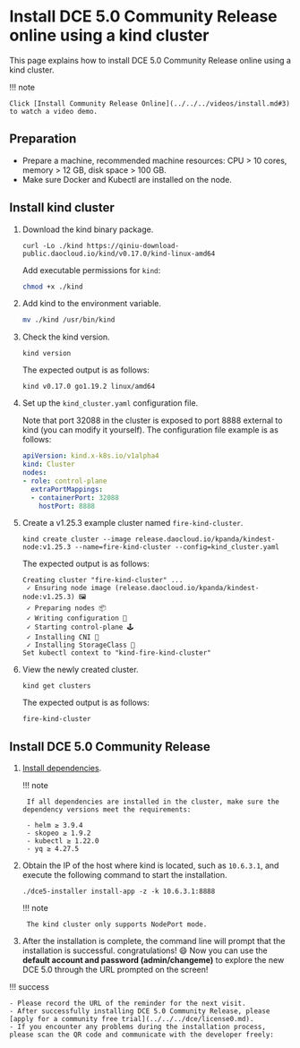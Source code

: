 # Install DCE 5.0 Community Release online using a kind cluster

This page explains how to install DCE 5.0 Community Release online using a kind cluster.

!!! note

    Click [Install Community Release Online](../../../videos/install.md#3) to watch a video demo.

## Preparation

- Prepare a machine, recommended machine resources: CPU > 10 cores, memory > 12 GB, disk space > 100 GB.
- Make sure Docker and Kubectl are installed on the node.

## Install kind cluster

1. Download the kind binary package.

    ```shell
    curl -Lo ./kind https://qiniu-download-public.daocloud.io/kind/v0.17.0/kind-linux-amd64
    ```

    Add executable permissions for `kind`:

    ```bash
    chmod +x ./kind
    ```

1. Add kind to the environment variable.

    ```bash
    mv ./kind /usr/bin/kind
    ```

1. Check the kind version.

    ```shell
    kind version
    ```

    The expected output is as follows:

    ```console
    kind v0.17.0 go1.19.2 linux/amd64
    ```

1. Set up the `kind_cluster.yaml` configuration file.

    Note that port 32088 in the cluster is exposed to port 8888 external to kind (you can modify it yourself). The configuration file example is as follows:

    ```yaml title="kind_cluster.yaml"
    apiVersion: kind.x-k8s.io/v1alpha4
    kind: Cluster
    nodes:
    - role: control-plane
      extraPortMappings:
      - containerPort: 32088
        hostPort: 8888
    ```

1. Create a v1.25.3 example cluster named `fire-kind-cluster`.

    ```shell
    kind create cluster --image release.daocloud.io/kpanda/kindest-node:v1.25.3 --name=fire-kind-cluster --config=kind_cluster.yaml
    ```

    The expected output is as follows:

    ```console
    Creating cluster "fire-kind-cluster" ...
     ✓ Ensuring node image (release.daocloud.io/kpanda/kindest-node:v1.25.3) 🖼
     ✓ Preparing nodes 📦
     ✓ Writing configuration 📜
     ✓ Starting control-plane 🕹️
     ✓ Installing CNI 🔌
     ✓ Installing StorageClass 💾
    Set kubectl context to "kind-fire-kind-cluster"
    ```

1. View the newly created cluster.

    ```shell
    kind get clusters
    ```

    The expected output is as follows:

    ```console
    fire-kind-cluster
    ```

## Install DCE 5.0 Community Release

1. [Install dependencies](../../install-tools.md).

    !!! note

        If all dependencies are installed in the cluster, make sure the dependency versions meet the requirements:

        - helm ≥ 3.9.4
        - skopeo ≥ 1.9.2
        - kubectl ≥ 1.22.0
        - yq ≥ 4.27.5

1. Obtain the IP of the host where kind is located, such as `10.6.3.1`, and execute the following command to start the installation.

    ```shell
    ./dce5-installer install-app -z -k 10.6.3.1:8888
    ```

    !!! note

        The kind cluster only supports NodePort mode.

1. After the installation is complete, the command line will prompt that the installation is successful. congratulations! :smile: Now you can use the **default account and password (admin/changeme)** to explore the new DCE 5.0 through the URL prompted on the screen!

    

!!! success

    - Please record the URL of the reminder for the next visit.
    - After successfully installing DCE 5.0 Community Release, please [apply for a community free trial](../../../dce/license0.md).
    - If you encounter any problems during the installation process, please scan the QR code and communicate with the developer freely:

        